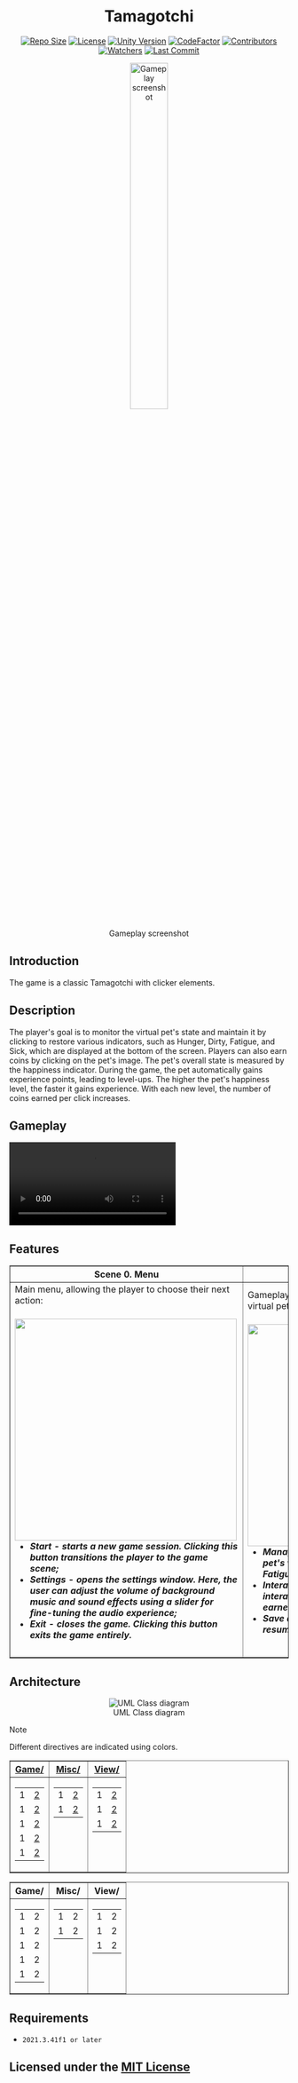 <div align="center">

# Tamagotchi
[![Repo Size](https://img.shields.io/github/repo-size/AlekseyShashkov/Tamagotchi_DiplomTMS.svg?style=flat&color=9370db&label=Repo%20Size)](https://github.com/AlekseyShashkov/Tamagotchi_DiplomTMS/archive/master.zip)
[![License](https://img.shields.io/github/license/AlekseyShashkov/Tamagotchi_DiplomTMS.svg?style=flat&label=License)](LICENSE)
[![Unity Version](https://img.shields.io/badge/unity-2021.3.41f1-blue?style=flat&label=Unity)](https://unity.com/releases/editor/whats-new/2021.3.41#notes)
[![CodeFactor](https://img.shields.io/codefactor/grade/github/AlekseyShashkov/Tamagotchi_DiplomTMS?style=flat&color=0cac6c&label=Code%20Quality)](https://www.codefactor.io/repository/github/AlekseyShashkov/Tamagotchi_DiplomTMS)
[![Contributors](https://img.shields.io/github/contributors/AlekseyShashkov/Tamagotchi_DiplomTMS?style=flat&color=ffaaf2&label=Contributors)](https://github.com/AlekseyShashkov/Tamagotchi_DiplomTMS/graphs/contributors)
[![Watchers](https://img.shields.io/github/watchers/AlekseyShashkov/Tamagotchi_DiplomTMS?style=flat&color=f5d08b&label=Watchers)](https://github.com/AlekseyShashkov/Tamagotchi_DiplomTMS/watchers)
[![Last Commit](https://img.shields.io/github/last-commit/AlekseyShashkov/Tamagotchi_DiplomTMS?style=flat&color=00D1C2&label=Last%20Commit)](https://github.com/AlekseyShashkov/Tamagotchi_DiplomTMS/pulse)

<figure>
    <img src="https://github.com/user-attachments/assets/b6084051-18a7-48bb-aba1-d32e8558ecc9" width="40%" alt="Gameplay screenshot">
    <br/>
    <figcaption>Gameplay screenshot</figcaption>
</figure>
</div>

## Introduction
The game is a classic Tamagotchi with clicker elements.

## Description
The player's goal is to monitor the virtual pet's state and maintain it by clicking to restore various indicators, such as Hunger, Dirty, Fatigue, and Sick, which are displayed at the bottom of the screen. Players can also earn coins by clicking on the pet's image. The pet's overall state is measured by the happiness indicator. During the game, the pet automatically gains experience points, leading to level-ups. The higher the pet's happiness level, the faster it gains experience. With each new level, the number of coins earned per click increases.

## Gameplay
<div align="left">
    <kbd >
        <video src="https://github.com/user-attachments/assets/14beed7f-69f4-4745-9c70-9533ed241a2e" ></video>
    </kbd>
</div>

## Features
<div align="left">
    <table border="1">
        <tr align="center">
            <th><b>Scene 0. Menu</b></th>
            <th><b>Scene 1. Game</b></th>
        </tr>
        <tr>
            <td width="50%">
                Main menu, allowing the player to choose their next action:
                <h5>
                    <img src="https://github.com/user-attachments/assets/a3779dd6-d657-4857-86b6-935182559216" height="400px" align="left"/>
                    <ul>
                        <li>Start - starts a new game session. Clicking this button transitions the player to the game scene;</li>
                        <li>Settings - opens the settings window. Here, the user can adjust the volume of background music and sound effects using a slider for fine-tuning the audio experience;</li>
                        <li>Exit - closes the game. Clicking this button exits the game entirely.</li>
                    </ul>
                </h5>
            </td>
            <td width="50%">
                Gameplay area where players interact with their virtual pet:
                <h5>
                    <img src="https://github.com/user-attachments/assets/bef4ba09-6c89-4345-9082-08f8381ea012" height="400px" align="left"/>
                    <ul>
                        <li>Manage pet's state - monitor and maintain the pet's various states, such as Hunger, Dirty, Fatigue, and Sick by clicking to restore them;</li>
                        <li>Interact and earn coins - click on the pet to interact and earn coins. The amount of coins earned per click increases with the pet’s level;</li>
                        <li>Save and Load - save your progress and resume the game from the last saved point.</li>
                    </ul>
                </h5>
            </td>
        </tr>
    </table>
</div>

## Architecture
<div align="center">
    <figure>
        <img src="https://github.com/user-attachments/assets/72a25ee9-59c4-4538-a45a-ffbab491f0e3" alt="UML Class diagram">
        <br/>
        <figcaption>UML Class diagram</figcaption>
    </figure>
</div>

>[!NOTE]
>Different directives are indicated using colors.

<div align="center">
    <table border="1" cellpadding="10">
        <tr>
            <th><a href="Assets/_Project/_Scripts/Game">Game/</a></th>
            <th><a href="Assets/_Project/_Scripts/Misc">Misc/</a></th>
            <th><a href="Assets/_Project/_Scripts/View">View/</a></th>
        </tr>
        <tr>
            <td valign="top">
                <table>
                    <tr>
                        <td>1</td>
                        <td><a href="URL_for_Game_2">2</a></td>
                    </tr>
                    <tr>
                        <td>1</td>
                        <td><a href="URL_for_Game_2">2</a></td>
                    </tr>
                    <tr>
                        <td>1</td>
                        <td><a href="URL_for_Game_2">2</a></td>
                    </tr>
                    <tr>
                        <td>1</td>
                        <td><a href="URL_for_Game_2">2</a></td>
                    </tr>
                    <tr>
                        <td>1</td>
                        <td><a href="URL_for_Game_2">2</a></td>
                    </tr>
                </table>
            </td>
            <td valign="top">
                <table>
                    <tr>
                        <td>1</td>
                        <td><a href="URL_for_Misc_2">2</a></td>
                    </tr>
                    <tr>
                        <td>1</td>
                        <td><a href="URL_for_Misc_2">2</a></td>
                    </tr>
                </table>
            </td>
            <td valign="top">
                <table>
                    <tr>
                        <td>1</td>
                        <td><a href="URL_for_View_2">2</a></td>
                    </tr>
                    <tr>
                        <td>1</td>
                        <td><a href="URL_for_View_2">2</a></td>
                    </tr>
                    <tr>
                        <td>1</td>
                        <td><a href="URL_for_View_2">2</a></td>
                    </tr>
                </table>
            </td>
        </tr>
    </table>
</div>

<div align="center">
    <table border="1">
        <tr>
            <th>Game/</th>
            <th>Misc/</th>
            <th>View/</th>
        </tr>
        <tr>
            <td valign="top">
                <table>
                    <tr><td>1</td><td>2</td></tr>
                    <tr><td>1</td><td>2</td></tr>
                    <tr><td>1</td><td>2</td></tr>
                    <tr><td>1</td><td>2</td></tr>
                    <tr><td>1</td><td>2</td></tr>
                </table>
            </td>
            <td valign="top">
                <table>
                    <tr><td>1</td><td>2</td></tr>
                    <tr><td>1</td><td>2</td></tr>
                </table>
            </td>
            <td valign="top">
                <table>
                    <tr><td>1</td><td>2</td></tr>
                    <tr><td>1</td><td>2</td></tr>
                    <tr><td>1</td><td>2</td></tr>
                </table>
            </td>
        </tr>
    </table>
</div>


## Requirements
- `2021.3.41f1 or later`

## Licensed under the [MIT License](LICENSE)
